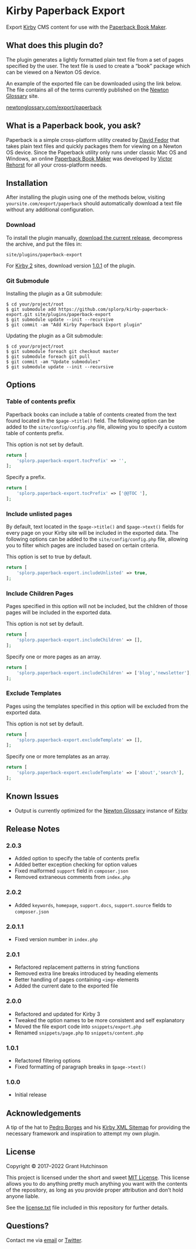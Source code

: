 # Kirby Paperback Export

Export [Kirby](https://getkirby.com/) CMS content for use with the [Paperback Book Maker](https://ritsuko.chuma.org/paperback/).

## What does this plugin do?

The plugin generates a lightly formatted plain text file from a set of pages specified by the user. The text file is used to create a “book” package which can be viewed on a Newton OS device.

An example of the exported file can be downloaded using the link below. The file contains all of the terms currently published on the [Newton Glossary](https://newtonglossary.com/) site.

[newtonglossary.com/export/paperback](https://newtonglossary.com/export/paperback)

## What is a Paperback book, you ask?

Paperback is a simple cross-platform utility created by [David Fedor](https://web.archive.org/web/20171018055006/https://thefedors.com/pobox/) that takes plain text files and quickly packages them for viewing on a Newton OS device. Since the Paperback utility only runs under classic Mac OS and Windows, an online [Paperback Book Maker](https://ritsuko.chuma.org/paperback/) was developed by [Victor Rehorst](https://github.com/chuma) for all your cross-platform needs.

## Installation

After installing the plugin using one of the methods below, visiting `yoursite.com/export/paperback` should automatically download a text file without any additional configuration.

### Download

To install the plugin manually, [download the current release](https://github.com/splorp/kirby-paperback-export/releases), decompress the archive, and put the files in:

`site/plugins/paperback-export`

For [Kirby 2](https://github.com/getkirby-v2) sites, download version [1.0.1](https://github.com/splorp/kirby-paperback-export/releases/tag/1.0.1) of the plugin.

### Git Submodule

Installing the plugin as a Git submodule:

    $ cd your/project/root
    $ git submodule add https://github.com/splorp/kirby-paperback-export.git site/plugins/paperback-export
    $ git submodule update --init --recursive
    $ git commit -am "Add Kirby Paperback Export plugin"

Updating the plugin as a Git submodule:

    $ cd your/project/root
    $ git submodule foreach git checkout master
    $ git submodule foreach git pull
    $ git commit -am "Update submodules"
    $ git submodule update --init --recursive
    
## Options

### Table of contents prefix

Paperback books can include a table of contents created from the text found located in the `$page->title()` field. The following option can be added to the `site/config/config.php` file, allowing you to specify a custom table of contents prefix.

This option is not set by default.

```php
return [
	'splorp.paperback-export.tocPrefix' => '',
];
```

Specify a prefix.

```php
return [
	'splorp.paperback-export.tocPrefix' => ['@@TOC '],
];
```

### Include unlisted pages

By default, text located in the `$page->title()` and `$page->text()` fields for every page on your Kirby site will be included in the exported data. The following options can be added to the `site/config/config.php` file, allowing you to filter which pages are included based on certain criteria.

This option is set to true by default.

```php
return [
	'splorp.paperback-export.includeUnlisted' => true,
];
```

### Include Children Pages

Pages specified in this option will not be included, but the children of those pages will be included in the exported data.

This option is not set by default.

```php
return [
	'splorp.paperback-export.includeChildren' => [],
];
```

Specify one or more pages as an array.

```php
return [
	'splorp.paperback-export.includeChildren' => ['blog','newsletter'],
];
```

### Exclude Templates

Pages using the templates specified in this option will be excluded from the exported data.

This option is not set by default.

```php
return [
	'splorp.paperback-export.excludeTemplate' => [],
];
```

Specify one or more templates as an array.

```php
return [
	'splorp.paperback-export.excludeTemplate' => ['about','search'],
];
```

## Known Issues

+ Output is currently optimized for the [Newton Glossary](https://newtonglossary.com/) instance of [Kirby](https://getkirby.com/)

## Release Notes

### 2.0.3
+ Added option to specify the table of contents prefix
+ Added better exception checking for option values
+ Fixed malformed `support` field in `composer.json`
+ Removed extraneous comments from `index.php`

### 2.0.2
+ Added `keywords`, `homepage`, `support.docs`, `support.source` fields to `composer.json`

### 2.0.1.1
+ Fixed version number in `index.php`

### 2.0.1
+ Refactored replacement patterns in string functions
+ Removed extra line breaks introduced by heading elements
+ Better handling of pages containing `<img>` elements
+ Added the current date to the exported file

### 2.0.0
+ Refactored and updated for Kirby 3
+ Tweaked the option names to be more consistent and self explanatory
+ Moved the file export code into `snippets/export.php`
+ Renamed `snippets/page.php` to `snippets/content.php`

### 1.0.1
+ Refactored filtering options
+ Fixed formatting of paragraph breaks in `$page->text()`

### 1.0.0
+ Initial release

## Acknowledgements

A tip of the hat to [Pedro Borges](https://pedroborg.es/) and his [Kirby XML Sitemap](https://github.com/pedroborges/kirby-xml-sitemap) for providing the necessary framework and inspiration to attempt my own plugin.

## License

Copyright © 2017–2022 Grant Hutchinson

This project is licensed under the short and sweet [MIT License](https://opensource.org/licenses/MIT). This license allows you to do anything pretty much anything you want with the contents of the repository, as long as you provide proper attribution and don’t hold anyone liable.

See the [license.txt](https://raw.github.com/splorp/kirby-paperback-export/master/license.txt) file included in this repository for further details.

## Questions?

Contact me via [email](mailto:grant@splorp.com) or [Twitter](https://twitter.com/splorp).
